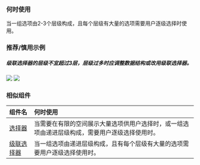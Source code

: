 


### 何时使用

当一组选项由2-3个层级构成，且每个层级有大量的选项需要用户逐级选择时使用。


### 推荐/慎用示例

##### 级联选择器的层级不宜超过3层，层级过多时应调整数据结构或改用级联选择器。

<div class="legend">
  <div class="item">
    <img src="https://tdesign.gtimg.com/site/design/mobile-guide/tree-select/tree-select-1.png" />
    <img class="tag" src="https://tdesign.gtimg.com/site/doc/bad.png" />
  </div>
</div>



### 相似组件

| 组件名                   | 何时使用                                                                                       |
| :----------------------- | :--------------------------------------------------------------------------------------------- |
| [选择器](./picker)       | 当需要在有限的空间展示大量选项供用户选择时，或一组选项由递进层级构成，需要用户逐级选择使用时。 |
| [级联选择器](./cascader) | 当一组选项由递进层级构成，且有每个层级有大量的选项需要用户逐级选择使用时。                     |
